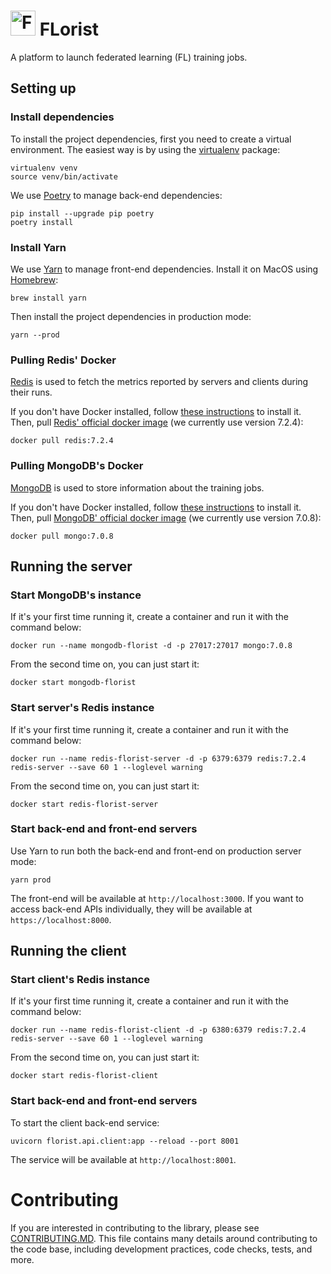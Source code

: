 # <img src="https://github.com/VectorInstitute/FLorist/assets/11467898/5c7bcdef-311f-4a88-ae72-ed16f76b7c03" alt="FLorist logo" width="40"/> FLorist

A platform to launch federated learning (FL) training jobs.

## Setting up

### Install dependencies

To install the project dependencies, first you need to create a virtual environment.
The easiest way is by using the [virtualenv](https://pypi.org/project/virtualenv/) package:

```shell
virtualenv venv
source venv/bin/activate
```

We use [Poetry](https://python-poetry.org/) to manage back-end dependencies:

```shell
pip install --upgrade pip poetry
poetry install
```

### Install Yarn

We use [Yarn](https://yarnpkg.com/) to manage front-end dependencies. Install it on MacOS
using [Homebrew](https://brew.sh/):

```shell
brew install yarn
```

Then install the project dependencies in production mode:
```shell
yarn --prod
```

### Pulling Redis' Docker

[Redis](https://redis.io/) is used to fetch the metrics reported by servers and clients during their runs.


If you don't have Docker installed, follow [these instructions](https://docs.docker.com/desktop/)
to install it. Then, pull [Redis' official docker image](https://hub.docker.com/_/redis)
(we currently use version 7.2.4):
```shell
docker pull redis:7.2.4
```

### Pulling MongoDB's Docker

[MongoDB](https://www.mongodb.com) is used to store information about the training jobs.

If you don't have Docker installed, follow [these instructions](https://docs.docker.com/desktop/)
to install it. Then, pull [MongoDB' official docker image](https://hub.docker.com/_/mongo)
(we currently use version 7.0.8):
```shell
docker pull mongo:7.0.8
```

## Running the server

### Start MongoDB's instance

If it's your first time running it, create a container and run it with the command below:
```shell
docker run --name mongodb-florist -d -p 27017:27017 mongo:7.0.8
```

From the second time on, you can just start it:
```shell
docker start mongodb-florist
```

### Start server's Redis instance

If it's your first time running it, create a container and run it with the command below:
```shell
docker run --name redis-florist-server -d -p 6379:6379 redis:7.2.4 redis-server --save 60 1 --loglevel warning
```

From the second time on, you can just start it:
```shell
docker start redis-florist-server
```

### Start back-end and front-end servers

Use Yarn to run both the back-end and front-end on production server mode:

```shell
yarn prod
```

The front-end will be available at `http://localhost:3000`. If you want to access
back-end APIs individually, they will be available at `https://localhost:8000`.

## Running the client

### Start client's Redis instance

If it's your first time running it, create a container and run it with the command below:
```shell
docker run --name redis-florist-client -d -p 6380:6379 redis:7.2.4 redis-server --save 60 1 --loglevel warning
```

From the second time on, you can just start it:
```shell
docker start redis-florist-client
```

### Start back-end and front-end servers

To start the client back-end service:

```shell
uvicorn florist.api.client:app --reload --port 8001
```

The service will be available at `http://localhost:8001`.

# Contributing
If you are interested in contributing to the library, please see [CONTRIBUTING.MD](CONTRIBUTING.md).
This file contains many details around contributing to the code base, including development
practices, code checks, tests, and more.
